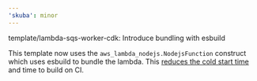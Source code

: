```yaml
---
'skuba': minor
---
```


template/lambda-sqs-worker-cdk: Introduce bundling with esbuild

This template now uses the `aws_lambda_nodejs.NodejsFunction` construct which uses esbuild to bundle the lambda. This [reduces the cold start time](https://aws.amazon.com/blogs/developer/reduce-lambda-cold-start-times-migrate-to-aws-sdk-for-javascript-v3/) and time to build on CI.
